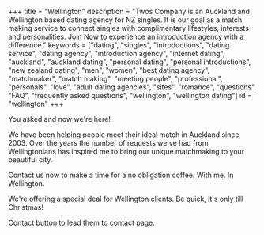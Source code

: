 +++
title = "Wellington"
description = "Twos Company is an Auckland and Wellington based dating agency for NZ singles.  It is our goal as a match making service to connect singles with complimentary lifestyles, interests and personalities.  Join Now to experience an introduction agency with a difference."
keywords = ["dating", "singles", "introductions", "dating service", "dating agency", "introduction agency", "internet dating", "auckland", "auckland dating", "personal dating", "personal introductions", "new zealand dating", "men", "women", "best dating agency", "matchmaker", "match making", "meeting people", "professional", "personals", "love", "adult dating agencies", "sites", "romance", "questions", "FAQ", "frequently asked questions", "wellington", "wellington dating"]
id = "wellington"
+++

You asked and now we're here! 

We have been helping people meet their ideal match in Auckland since 2003. Over the years the number of requests we've had from Wellingtonians has inspired me to bring our unique matchmaking to your beautiful city.


Contact us now to make a time for a no obligation coffee. With me. In Wellington.


We're offering a special deal for Wellington clients. Be quick, it's only till Christmas!


Contact button to lead them to contact page.